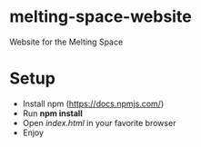 # melting-space-website
Website for the Melting Space

# Setup
* Install npm (https://docs.npmjs.com/)
* Run **npm install**
* Open *index.html* in your favorite browser
* Enjoy
